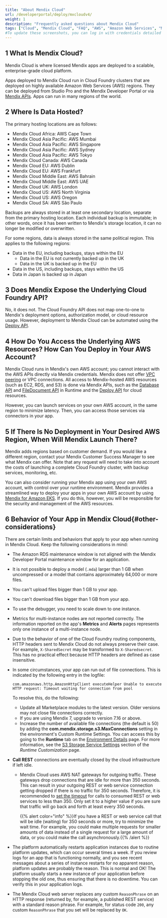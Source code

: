 ```yaml
---
title: "About Mendix Cloud"
url: /developerportal/deploy/mxcloudv4/
weight: 1
description: "Frequently asked questions about Mendix Cloud"
tags: ["Cloud", "Mendix Cloud", "FAQ", "AWS", "Amazon Web Services", "Max file size"]
#To update these screenshots, you can log in with credentials detailed in How to Update Screenshots Using Team Apps.
---
```


## 1 What Is Mendix Cloud?

Mendix Cloud is where licensed Mendix apps are deployed to a scalable, enterprise-grade cloud platform.

Apps deployed to Mendix Cloud run in Cloud Foundry clusters that are deployed on highly available Amazon Web Services (AWS) regions. They can be deployed from Studio Pro and the Mendix Developer Portal or via [Mendix APIs](/apidocs-mxsdk/apidocs/deploy-api/). Apps can run in many regions of the world.

## 2 Where Is Data Hosted?

The primary hosting locations are as follows:

* Mendix Cloud Africa: AWS Cape Town
* Mendix Cloud Asia Pacific: AWS Mumbai
* Mendix Cloud Asia Pacific: AWS Singapore
* Mendix Cloud Asia Pacific: AWS Sydney
* Mendix Cloud Asia Pacific: AWS Tokyo
* Mendix Cloud Canada: AWS Canada
* Mendix Cloud EU: AWS Dublin
* Mendix Cloud EU: AWS Frankfurt
* Mendix Cloud Middle East: AWS Bahrain
* Mendix Cloud Middle East: AWS UAE
* Mendix Cloud UK: AWS London
* Mendix Cloud US: AWS North Virginia
* Mendix Cloud US: AWS Oregon
* Mendix Cloud SA: AWS São Paulo

Backups are always stored in at least one secondary location, separate from the primary hosting location. Each individual backup is immutable; in other words, once it has been written to Mendix's storage location, it can no longer be modified or overwritten.

For some regions, data is always stored in the same political region. This applies to the following regions:

* Data in the EU, including backups, stays within the EU
    * Data in the EU is not currently backed up in the UK
    * Data in the UK is backed up in the EU
* Data in the US, including backups, stays within the US
* Data in Japan is backed up in Japan

## 3 Does Mendix Expose the Underlying Cloud Foundry API?

No, it does not. The Cloud Foundry API does not map one-to-one to Mendix's deployment options, authorization model, or cloud resource usage. However, deployment to Mendix Cloud can be automated using the [Deploy API](/apidocs-mxsdk/apidocs/deploy-api/).

## 4 How Do You Access the Underlying AWS Resources? How Can You Deploy in Your AWS Account?

Mendix Cloud runs in Mendix's own AWS account; you cannot interact with the AWS APIs directly via Mendix credentials. Mendix does not offer [VPC peering](http://docs.aws.amazon.com/AmazonVPC/latest/PeeringGuide/Welcome.html) or VPC connections. All access to Mendix-hosted AWS resources (such as EC2, RDS, and S3) is done via Mendix APIs, such as the [Database API](https://apidocs.rnd.mendix.com/10/runtime/com/mendix/core/Core.html#createXPathQuery(java.lang.String)) and [FileDocument API](https://apidocs.rnd.mendix.com/10/runtime/com/mendix/core/Core.html#storeFileDocumentContent(com.mendix.systemwideinterfaces.core.IContext,com.mendix.systemwideinterfaces.core.IMendixObject,java.io.InputStream)) in Runtime and the [Deploy API](/apidocs-mxsdk/apidocs/deploy-api/) for cloud resources.

However, you can launch services on your own AWS account, in the same region to minimize latency. Then, you can access those services via connectors in your app.

## 5 If There Is No Deployment in Your Desired AWS Region, When Will Mendix Launch There?

Mendix adds regions based on customer demand. If you would like a different region, contact your Mendix Customer Success Manager to see what Mendix can offer. Note that any request will need to take into account the costs of launching a complete Cloud Foundry cluster, with backup services, monitoring, etc. 

You can also consider running your Mendix app using your own AWS account, with control over your runtime environment. Mendix provides a streamlined way to deploy your apps in your own AWS account by using [Mendix for Amazon EKS](https://aws.amazon.com/solutions/partners/terraform-modules/mendix-eks/). If you do this, however, you will be responsible for the security and management of the AWS resources.

## 6 Behavior of Your App in Mendix Cloud{#other-considerations}

There are certain limits and behaviors that apply to your app when running in Mendix Cloud. Keep the following considerations in mind:

* The Amazon RDS maintenance window is not aligned with the Mendix Developer Portal maintenance window for an application.
* It is not possible to deploy a model (`.mda`) larger than 1 GB when uncompressed or a model that contains approximately 64,000 or more files.
* You can't upload files bigger than 1 GB to your app.
* You can't download files bigger than 1 GB from your app.
* To use the debugger, you need to scale down to one instance.
* Metrics for multi-instance nodes are not reported correctly. The information reported on the app's **Metrics** and **Alerts** pages represents only one instance of a multi-instance node.
* Due to the behavior of one of the Cloud Foundry routing components, HTTP headers sent to Mendix Cloud do not always preserve their case. For example, `X-SharedSecret` may be transformed to `X-Sharedsecret`. This has no practical effect because HTTP headers are defined as case insensitive.
* In some circumstances, your app can run out of file connections. This is indicated by the following entry in the logfile:

    ```
    com.amazonaws.http.AmazonHttpClient executeHelper Unable to execute HTTP request: Timeout waiting for connection from pool
    ```

    To resolve this, do the following:
    * Update all Marketplace modules to the latest version. Older versions may not close file connections correctly.
    * If you are using Mendix 7, upgrade to version 7.16 or above.
    * Increase the number of available file connections (the default is 50) by adding the **com.mendix.storage.s3.MaxConnections** setting in the environment's Custom Runtime Settings. You can access this by going to the **Runtime** tab on the [Environment Details](/developerportal/deploy/environments-details) page. For more information, see the [S3 Storage Service Settings](/refguide/custom-settings/#amazon-s3-storage-service-settings) section of the *Runtime Customization* page.
* **Call REST** connections are eventually closed by the cloud infrastructure if left idle.
    * Mendix Cloud uses AWS NAT gateways for outgoing traffic. These gateways drop connections that are idle for more than 350 seconds. This can result in your outgoing REST or web service connection getting dropped if there is no traffic for 350 seconds. Therefore, it is recommended to [set the timeout](/refguide/call-rest-action/#timeout) for calls to consumed REST or web services to less than 350. Only set it to a higher value if you are sure that traffic will go back and forth at least every 350 seconds.
        
        {{% alert color="info" %}}If you have a REST or web service call that will be idle (waiting) for 350 seconds or more, try to minimize the wait time. For example, you could make multiple requests for smaller amounts of data instead of a single request for a large amount of data, or you could make the call asynchronously.{{% /alert %}}
* The platform automatically restarts application instances due to routine platform updates, which can occur several times a week. If you review logs for an app that is functioning normally, and you see recent messages about a series of instance restarts for no apparent reason, platform updates are probably the reason. This is normal and OK! The platform usually starts a new instance of your application before stopping the old one, thus ensuring that there is no downtime. You can verify this in your application logs.
* The Mendix Cloud web server replaces any custom `ReasonPhrase` on an HTTP response (returned by, for example, a published REST service) with a standard reason phrase. For example, for status code `200`, any custom `ReasonPhrase` that you set will be replaced by `OK`.
